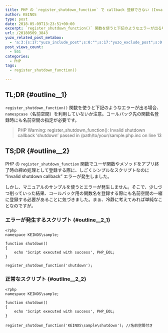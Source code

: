 ```yaml
---
title: PHP の `register_shutdown_function` で callback 登録できない (Invalid shutdown callback)
author: KEINOS
type: post
date: 2018-05-09T13:23:51+00:00
excerpt: `register_shutdown_function()` 関数を使うと下記のようなエラーが出る場合、`namespcase`（名前空間）を利用していないか注意。コールバック先の関数名登録時にも名前空間の指定が必要です。
url: /20180509_3843
yuzo_related_post_metabox:
  - 'a:3:{s:17:"yuzo_include_post";s:0:"";s:17:"yuzo_exclude_post";s:0:"";s:21:"yuzo_disabled_related";N;}'
post_views_count:
  - 501
categories:
  - PHP
tags:
  - register_shutdown_function()

---
```

## TL;DR {#outline__1}

`register_shutdown_function()` 関数を使うと下記のようなエラーが出る場合、`namespcase`（名前空間）を利用していないか注意。コールバック先の関数名登録時にも名前空間の指定が必要です。

> PHP Warning: register\_shutdown\_function(): Invalid shutdown callback &#8216;shutdown&#8217; passed in /path/to/your/sample.php.inc on line 13 

## TS;DR {#outline__2}

PHP の `register_shutdown_function` 関数でユーザ関数やメソッドをアプリ終了時の締め処理として登録する際に、しごくシンプルなスクリプトなのに &#8220;Invalid shutdown callback&#8221; エラーが発生しました。

しかし、マニュアルのサンプルを使うとエラーが発生しません。そこで、少しづつ削っていった結果、コールバック用の関数名を登録する際にも名前空間の一緒に登録する必要があることに気づきました。まぁ、冷静に考えてみれば単純なことなのですが。

### エラーが発生するスクリプト {#outline__2_1}

    <?php
    namespace KEINOS\sample;
    
    function shutdown()
    {
        echo 'Script executed with success', PHP_EOL;
    }
    
    register_shutdown_function('shutdown');
    

### 正常なスクリプト {#outline__2_2}

    <?php
    namespace KEINOS\sample;
    
    function shutdown()
    {
        echo 'Script executed with success', PHP_EOL;
    }
    
    register_shutdown_function('KEINOS\sample\shutdown'); //名前空間付き